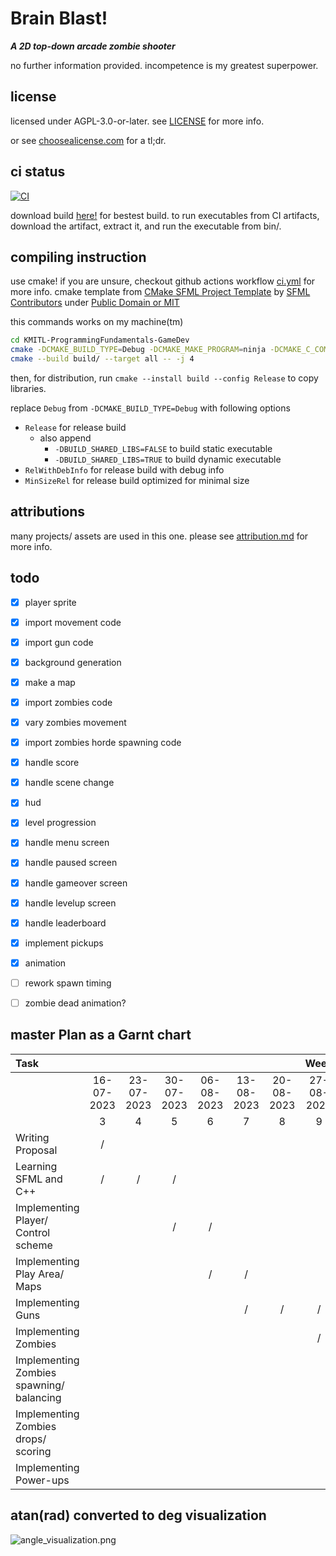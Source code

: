 # Brain Blast!
**_A 2D top-down arcade zombie shooter_**

no further information provided.
incompetence is my greatest superpower.

## license
licensed under AGPL-3.0-or-later.
see [LICENSE](LICENSE) for more info.

or see [choosealicense.com](https://choosealicense.com/licenses/agpl-3.0/) for a tl;dr.

## ci status
[![CI](https://github.com/phuwit/KMITL-ProgrammingFundamentals-GameDev/actions/workflows/ci.yml/badge.svg)](https://github.com/phuwit/KMITL-ProgrammingFundamentals-GameDev/actions/workflows/ci.yml)

download build [here!](https://github.com/phuwit/KMITL-ProgrammingFundamentals-GameDev/actions/workflows/ci.yml?query=is%3Asuccess) for bestest build.
to run executables from CI artifacts, download the artifact, extract it, and run the executable from bin/.

## compiling instruction
use cmake! if you are unsure, checkout github actions workflow [ci.yml](.github/workflows/ci.yml) for more info.
cmake template from [CMake SFML Project Template](https://github.com/SFML/cmake-sfml-project) by [SFML Contributors](https://github.com/SFML/cmake-sfml-project/graphs/contributors) under [Public Domain or MIT](https://github.com/SFML/cmake-sfml-project/blob/master/LICENSE.md)

this commands works on my machine(tm)

```bash
cd KMITL-ProgrammingFundamentals-GameDev
cmake -DCMAKE_BUILD_TYPE=Debug -DCMAKE_MAKE_PROGRAM=ninja -DCMAKE_C_COMPILER=gcc -DCMAKE_CXX_COMPILER=g++ -G Ninja -S KMITL-ProgrammingFundamentals-GameDev/ -B KMITL-ProgrammingFundamentals-GameDev/build
cmake --build build/ --target all -- -j 4
```

then, for distribution, run `cmake --install build --config Release` to copy libraries.

replace `Debug` from `-DCMAKE_BUILD_TYPE=Debug` with following options
- `Release` for release build
  - also append 
    - `-DBUILD_SHARED_LIBS=FALSE` to build static executable
    - `-DBUILD_SHARED_LIBS=TRUE` to build dynamic executable
- `RelWithDebInfo` for release build with debug info
- `MinSizeRel` for release build optimized for minimal size

## attributions
many projects/ assets are used in this one. please see [attribution.md](attribution.md) for more info.

## todo

- [x] player sprite
- [x] import movement code
- [x] import gun code
- [x] background generation
- [x] make a map
- [x] import zombies code
- [x] vary zombies movement
- [x] import zombies horde spawning code
- [x] handle score
- [x] handle scene change
- [x] hud
- [x] level progression
- [x] handle menu screen
- [x] handle paused screen
- [x] handle gameover screen
- [x] handle levelup screen
- [x] handle leaderboard
- [x] implement pickups
- [x] animation
- [ ] rework spawn timing
- [ ] zombie dead animation?


## master Plan as a Garnt chart

| Task                                     |            |            |            |            |            |            |    Week    |                |            |                |            |            |            |
|:-----------------------------------------|:----------:|:----------:|:----------:|:----------:|:----------:|:----------:|:----------:|:--------------:|:----------:|:--------------:|:----------:|:----------:|:----------:|
|                                          | 16-07-2023 | 23-07-2023 | 30-07-2023 | 06-08-2023 | 13-08-2023 | 20-08-2023 | 27-08-2023 | **03-09-2023** | 10-09-2023 | **17-09-2023** | 24-09-2023 | 01-10-2023 | 08-10-2023 |
|                                          |     3      |     4      |     5      |     6      |     7      |     8      |     9      |     **10**     |     11     |     **12**     |     13     |     14     |     15     |
| Writing Proposal                         |     /      |            |            |            |            |            |            |                |            |                |            |            |            |
| Learning SFML and C++                    |     /      |     /      |     /      |            |            |            |            |                |            |                |            |            |            |
| Implementing Player/ Control scheme      |            |            |     /      |     /      |            |            |            |                |            |                |            |            |            |
| Implementing Play Area/ Maps             |            |            |            |     /      |     /      |            |            |                |            |                |            |            |            |
| Implementing Guns                        |            |            |            |            |     /      |     /      |     /      |                |            |                |            |            |            |
| Implementing Zombies                     |            |            |            |            |            |            |     /      |       /        |     /      |       /        |            |            |            |
| Implementing Zombies spawning/ balancing |            |            |            |            |            |            |            |                |     /      |       /        |     /      |            |            |
| Implementing Zombies drops/ scoring      |            |            |            |            |            |            |            |                |            |       /        |     /      |     /      |            |
| Implementing Power-ups                   |            |            |            |            |            |            |            |                |            |                |            |     /      |     /      |


## atan(rad) converted to deg visualization
![angle_visualization.png](https://github.com/phuwit/KMITL-ProgrammingFundamentals-GameDev/assets/26784267/eb81752f-39c3-48e4-81ae-764c52441a85)
